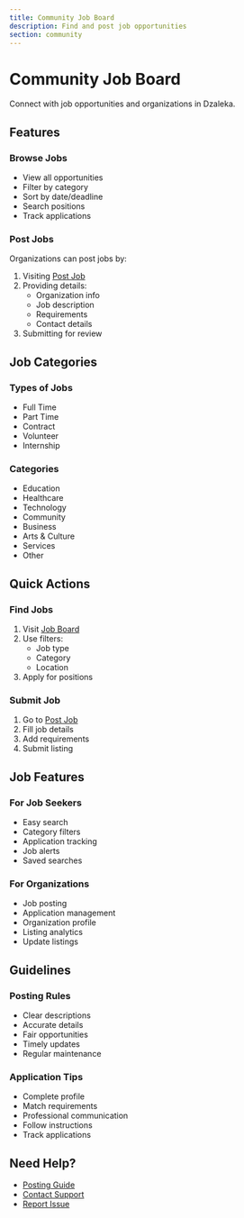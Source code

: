 ```yaml
---
title: Community Job Board
description: Find and post job opportunities
section: community
---
```


# Community Job Board

Connect with job opportunities and organizations in Dzaleka.

## Features

### Browse Jobs
- View all opportunities
- Filter by category
- Sort by date/deadline
- Search positions
- Track applications

### Post Jobs
Organizations can post jobs by:
1. Visiting [Post Job](/jobs/post)
2. Providing details:
   - Organization info
   - Job description
   - Requirements
   - Contact details
3. Submitting for review

## Job Categories

### Types of Jobs
- Full Time
- Part Time
- Contract
- Volunteer
- Internship

### Categories
- Education
- Healthcare
- Technology
- Community
- Business
- Arts & Culture
- Services
- Other

## Quick Actions

### Find Jobs
1. Visit [Job Board](/jobs)
2. Use filters:
   - Job type
   - Category
   - Location
3. Apply for positions

### Submit Job
1. Go to [Post Job](/jobs/post)
2. Fill job details
3. Add requirements
4. Submit listing

## Job Features

### For Job Seekers
- Easy search
- Category filters
- Application tracking
- Job alerts
- Saved searches

### For Organizations
- Job posting
- Application management
- Organization profile
- Listing analytics
- Update listings

## Guidelines

### Posting Rules
- Clear descriptions
- Accurate details
- Fair opportunities
- Timely updates
- Regular maintenance

### Application Tips
- Complete profile
- Match requirements
- Professional communication
- Follow instructions
- Track applications

## Need Help?

- [Posting Guide](/jobs/guide)
- [Contact Support](/support)
- [Report Issue](/support)
